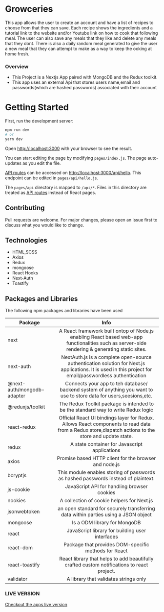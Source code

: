 # Growceries
This app allows the user to create an account and have a list of recipes to choose from that they can save. Each recipe shows the ingredients and a tutorial link to the website and/or Youtube link on how to cook that following meal. The user can also save any meals that they like and delete any meals that they dont.
There is also a daily random meal generated to give the user a new meal that they can attempt to make as a way to keep the ooking at home fresh.

### Overview
- This Project is a Nextjs App paired with MongoDB and the Redux toolkit.
- This app uses an external Api that stores users name,email and passwords(which are hashed passwords) associated with their account 


# Getting Started

First, run the development server:

```bash
npm run dev
# or
yarn dev
```

Open [http://localhost:3000](http://localhost:3000) with your browser to see the result.

You can start editing the page by modifying `pages/index.js`. The page auto-updates as you edit the file.

[API routes](https://nextjs.org/docs/api-routes/introduction) can be accessed on [http://localhost:3000/api/hello](http://localhost:3000/api/hello). This endpoint can be edited in `pages/api/hello.js`.

The `pages/api` directory is mapped to `/api/*`. Files in this directory are treated as [API routes](https://nextjs.org/docs/api-routes/introduction) instead of React pages.

## Contributing

Pull requests are welcome. For major changes, please open an issue first to discuss what you would like to change.

## Technologies
- HTML,SCSS
- Axios
- Redux
- mongoose
- React Hooks
- Next-Auth
- Toastify

## Packages and Libraries

The following npm packages and libraries have been used

|Package        |Info           |
| ------------- |:-------------:|
| next| A React framework built ontop of Node.js enabling React based web-app functionalities such as server-side rendering & generating static sites.  |
| next-auth    | NextAuth.js is a complete open-source authentication solution for Next.js applications. It is used in this project for email/passwordless authentication  |
| @next-auth/mongodb-adapter| Connects your app to teh database/ backend system of anything you want to use to store data for users,seesions,etc.    |
| @reduxjs/toolkit | The Redux Toolkit package is intended to be the standard way to write Redux logic     |
| react-redux | Official React UI bindings layer for Redux. Allows React components to read data from a Redux store,dispatch actions to the store and update state.   |
| redux | A state container for Javascript applications      |
| axios | Promise based HTTP client for the browser and node.js     |
| bcryptjs|  This module enables storing of passwords as hashed passwords instead of plaintext.     |
| js-cookie | JavaScript API for handling browser cookies     |
| nookies | A collection of cookie helpers for Next.js     |
|jsonwebtoken| an open standard for securely transferring data within parties using a JSON object     |
| mongoose | Is a ODM library for MongoDB     |
|react | JavaScript library for building user interfaces    |
| react-dom | Package that provides DOM-specific methods for React    |
| react-toastify | React library that helps to add beautifully crafted custom notifications to react project.   |
| validator | A library that validates strings only   |



### LIVE VERSION
[Checkout the apps live version](https://recipe-app-mentor.vercel.app/)

